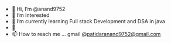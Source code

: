 - 👋 Hi, I’m @anand9752
- 👀 I’m interested 
- 🌱 I’m currently learning Full stack Development and DSA in java
- 💞️ 
- 📫 How to reach me ... gmail @patidaranand9752@gmail.com

<!---
anand9752/anand9752 is a ✨ special ✨ repository because its `README.md` (this file) appears on your GitHub profile.
You can click the Preview link to take a look at your changes.
--->
